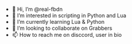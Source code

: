 - 👋 Hi, I’m @real-fbdn
- 👀 I’m interested in scripting in Python and Lua
- 🌱 I’m currently learning Lua & Python
- 💞️ I’m looking to collaborate on Grabbers
- 📫 How to reach me on disccord, user in bio
